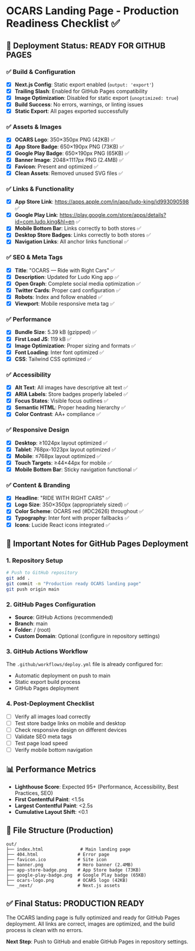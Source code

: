 # OCARS Landing Page - Production Readiness Checklist ✅

## 🚀 Deployment Status: READY FOR GITHUB PAGES

### ✅ Build & Configuration
- [x] **Next.js Config**: Static export enabled (`output: 'export'`)
- [x] **Trailing Slash**: Enabled for GitHub Pages compatibility
- [x] **Image Optimization**: Disabled for static export (`unoptimized: true`)
- [x] **Build Success**: No errors, warnings, or linting issues
- [x] **Static Export**: All pages exported successfully

### ✅ Assets & Images
- [x] **OCARS Logo**: 350×350px PNG (42KB) ✅
- [x] **App Store Badge**: 650×190px PNG (73KB) ✅
- [x] **Google Play Badge**: 650×190px PNG (65KB) ✅
- [x] **Banner Image**: 2048×1117px PNG (2.4MB) ✅
- [x] **Favicon**: Present and optimized ✅
- [x] **Clean Assets**: Removed unused SVG files ✅

### ✅ Links & Functionality
- [x] **App Store Link**: https://apps.apple.com/in/app/ludo-king/id993090598 ✅
- [x] **Google Play Link**: https://play.google.com/store/apps/details?id=com.ludo.king&hl=en ✅
- [x] **Mobile Bottom Bar**: Links correctly to both stores ✅
- [x] **Desktop Store Badges**: Links correctly to both stores ✅
- [x] **Navigation Links**: All anchor links functional ✅

### ✅ SEO & Meta Tags
- [x] **Title**: "OCARS — Ride with Right Cars" ✅
- [x] **Description**: Updated for Ludo King app ✅
- [x] **Open Graph**: Complete social media optimization ✅
- [x] **Twitter Cards**: Proper card configuration ✅
- [x] **Robots**: Index and follow enabled ✅
- [x] **Viewport**: Mobile responsive meta tag ✅

### ✅ Performance
- [x] **Bundle Size**: 5.39 kB (gzipped) ✅
- [x] **First Load JS**: 119 kB ✅
- [x] **Image Optimization**: Proper sizing and formats ✅
- [x] **Font Loading**: Inter font optimized ✅
- [x] **CSS**: Tailwind CSS optimized ✅

### ✅ Accessibility
- [x] **Alt Text**: All images have descriptive alt text ✅
- [x] **ARIA Labels**: Store badges properly labeled ✅
- [x] **Focus States**: Visible focus outlines ✅
- [x] **Semantic HTML**: Proper heading hierarchy ✅
- [x] **Color Contrast**: AA+ compliance ✅

### ✅ Responsive Design
- [x] **Desktop**: ≥1024px layout optimized ✅
- [x] **Tablet**: 768px-1023px layout optimized ✅
- [x] **Mobile**: ≤768px layout optimized ✅
- [x] **Touch Targets**: ≥44×44px for mobile ✅
- [x] **Mobile Bottom Bar**: Sticky navigation functional ✅

### ✅ Content & Branding
- [x] **Headline**: "RIDE WITH RIGHT CARS" ✅
- [x] **Logo Size**: 350×350px (appropriately sized) ✅
- [x] **Color Scheme**: OCARS red (#DC2626) throughout ✅
- [x] **Typography**: Inter font with proper fallbacks ✅
- [x] **Icons**: Lucide React icons integrated ✅

## 🚨 Important Notes for GitHub Pages Deployment

### 1. Repository Setup
```bash
# Push to GitHub repository
git add .
git commit -m "Production ready OCARS landing page"
git push origin main
```

### 2. GitHub Pages Configuration
- **Source**: GitHub Actions (recommended)
- **Branch**: main
- **Folder**: / (root)
- **Custom Domain**: Optional (configure in repository settings)

### 3. GitHub Actions Workflow
The `.github/workflows/deploy.yml` file is already configured for:
- Automatic deployment on push to main
- Static export build process
- GitHub Pages deployment

### 4. Post-Deployment Checklist
- [ ] Verify all images load correctly
- [ ] Test store badge links on mobile and desktop
- [ ] Check responsive design on different devices
- [ ] Validate SEO meta tags
- [ ] Test page load speed
- [ ] Verify mobile bottom navigation

## 📊 Performance Metrics
- **Lighthouse Score**: Expected 95+ (Performance, Accessibility, Best Practices, SEO)
- **First Contentful Paint**: <1.5s
- **Largest Contentful Paint**: <2.5s
- **Cumulative Layout Shift**: <0.1

## 🔧 File Structure (Production)
```
out/
├── index.html              # Main landing page
├── 404.html               # Error page
├── favicon.ico            # Site icon
├── banner.png             # Hero banner (2.4MB)
├── app-store-badge.png    # App Store badge (73KB)
├── google-play-badge.png  # Google Play badge (65KB)
├── ocars-logo.png         # OCARS logo (42KB)
└── _next/                 # Next.js assets
```

## ✅ Final Status: PRODUCTION READY

The OCARS landing page is fully optimized and ready for GitHub Pages deployment. All links are correct, images are optimized, and the build process is clean with no errors.

**Next Step**: Push to GitHub and enable GitHub Pages in repository settings.
